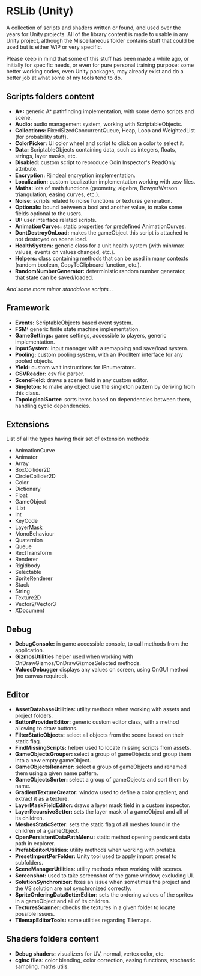 # RSLib (Unity)
A collection of scripts and shaders written or found, and used over the years for Unity projects.
All of the library content is made to usable in any Unity project, although the Miscellaneous folder contains stuff that could be used but is either WIP or very specific.

Please keep in mind that some of this stuff has been made a while ago, or initially for specific needs, or even for pure personal training purpose: some better working codes, even Unity packages, may already exist and do a better job at what some of my tools tend to do.


## Scripts folders content
- **A\*:** generic A* pathfinding implementation, with some demo scripts and scene.
- **Audio:** audio management system, working with ScriptableObjects.
- **Collections:** FixedSizedConcurrentQueue, Heap, Loop and WeightedList (for probability stuff).
- **ColorPicker:** UI color wheel and script to click on a color to select it.
- **Data:** ScriptableObjects containing data, such as integers, floats, strings, layer masks, etc.
- **Disabled:** custom script to reproduce Odin Inspector's ReadOnly attribute.
- **Encryption:** Rjindeal encryption implementation.
- **Localization:** custom localization implementation working with .csv files.
- **Maths:** lots of math functions (geometry, algebra, BowyerWatson triangulation, easing curves, etc.).
- **Noise:** scripts related to noise functions or textures generation.
- **Optionals:** bound between a bool and another value, to make some fields optional to the users.
- **UI:** user interface related scripts.
- **AnimationCurves:** static properties for predefined AnimationCurves.
- **DontDestroyOnLoad:** makes the gameObject this script is attached to not destroyed on scene load.
- **HealthSystem:** generic class for a unit health system (with min/max values, events on values changed, etc.).
- **Helpers:** class containing methods that can be used in many contexts (random boolean, CopyToClipboard function, etc.).
- **RandomNumberGenerator:** deterministic random number generator, that state can be saved/loaded.

_And some more minor standalone scripts..._


## Framework
- **Events:** ScriptableObjects based event system.
- **FSM:** generic finite state machine implementation.
- **GameSettings:** game settings, accessible to players, generic implementation.
- **InputSystem:** input manager with a remapping and save/load system.
- **Pooling:** custom pooling system, with an IPoolItem interface for any pooled objects.
- **Yield:** custom wait instructions for IEnumerators.
- **CSVReader:** csv file parser.
- **SceneField:** draws a scene field in any custom editor.
- **Singleton:** to make any object use the singleton pattern by deriving from this class.
- **TopologicalSorter:** sorts items based on dependencies between them, handling cyclic dependencies.


## Extensions
List of all the types having their set of extension methods:
- AnimationCurve
- Animator
- Array
- BoxCollider2D
- CircleCollider2D
- Color
- Dictionary
- Float
- GameObject
- IList
- Int
- KeyCode
- LayerMask
- MonoBehaviour
- Quaternion
- Queue
- RectTransform
- Renderer
- Rigidbody
- Selectable
- SpriteRenderer
- Stack
- String
- Texture2D
- Vector2/Vector3
- XDocument


## Debug
- **DebugConsole:** in game accessible console, to call methods from the application.
- **GizmosUtilities** helper used when working with OnDrawGizmos/OnDrawGizmosSelected methods.
- **ValuesDebugger** displays any values on screen, using OnGUI method (no canvas required).


## Editor
- **AssetDatabaseUtilities:** utility methods when working with assets and project folders.
- **ButtonProviderEditor:** generic custom editor class, with a method allowing to draw buttons.
- **FilterStaticObjects:** select all objects from the scene based on their static flag.
- **FindMissingScripts:** helper used to locate missing scripts from assets.
- **GameObjectsGrouper:** select a group of gameObjects and group them into a new empty gameObject.
- **GameObjectsRenamer:** select a group of gameObjects and renamed them using a given name pattern.
- **GameObjectsSorter:** select a group of gameObjects and sort them by name.
- **GradientTextureCreator:** window used to define a color gradient, and extract it as a texture.
- **LayerMaskFieldEditor:** draws a layer mask field in a custom inspector.
- **LayerRecursiveSetter:** sets the layer mask of a gameObject and all of its children.
- **MeshesStaticSetter:** sets the static flag of all meshes found in the children of a gameObject.
- **OpenPersistentDataPathMenu:** static method opening persistent data path in explorer.
- **PrefabEditorUtilities:** utility methods when working with prefabs.
- **PresetImportPerFolder:** Unity tool used to apply import preset to subfolders.
- **SceneManagerUtilities:** utility methods when working with scenes.
- **Screenshot:** used to take screenshot of the game window, excluding UI.
- **SolutionSynchronizer:** fixes an issue when sometimes the project and the VS solution are not synchronized correctly.
- **SpriteOrderingDataSetterEditor:** sets the ordering values of the sprites in a gameObject and all of its children.
- **TexturesScanner:** checks the textures in a given folder to locate possible issues.
- **TilemapEditorTools:** some utilities regarding Tilemaps.

## Shaders folders content
- **Debug shaders:** visualizers for UV, normal, vertex color, etc.
- **cginc files:** color blending, color correction, easing functions, stochastic sampling, maths utils.
